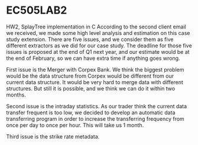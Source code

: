 # EC505LAB2
HW2, SplayTree implementation in C
According to the second client email we received, we made some high level analysis and estimation on this case study extension. There are five issues, and we consider them as five different extractors as we did for our case study. The deadline for those five issues is proposed at the end of Q1 next year, and our estimate would be at the end of February, so we can have extra time if anything goes wrong. 


First issue is the Merger with Corpex Bank. We think the biggest problem would be the data structure from Corpex would be different from our current data structure. It would be very hard to merge data with different structures. But still it is possible, and we think we can do it within two months. 

Second issue is the intraday statistics. As our trader think the current data transfer frequent is too low, we decided to develop an automatic data transferring program in order to increase the transferring frequency from once per day to once per hour. This will take us 1 month. 

Third issue is the strike rate metadata. 
